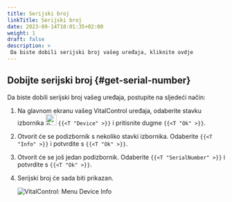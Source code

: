 ```yaml
---
title: Serijski broj
linkTitle: Serijski broj
date: 2023-09-14T10:01:35+02:00
weight: 1
draft: false
description: >
 Da biste dobili serijski broj vašeg uređaja, kliknite ovdje
---
```

## Dobijte serijski broj {#get-serial-number}

Da biste dobili serijski broj vašeg uređaja, postupite na sljedeći način:

1. Na glavnom ekranu vašeg VitalControl uređaja, odaberite stavku izbornika <img src="/icons/device.svg" width="25" align="bottom" alt="Device" />  `{{<T "Device" >}}` i pritisnite dugme `{{<T "Ok" >}}`.

2. Otvorit će se podizbornik s nekoliko stavki izbornika. Odaberite `{{<T "Info" >}}` i potvrdite s `{{<T "Ok" >}}`.

3. Otvorit će se još jedan podizbornik. Odaberite `{{<T "SerialNumber" >}}` i potvrdite s `{{<T "Ok" >}}`.

4. Serijski broj će sada biti prikazan.

   ![VitalControl: Menu Device Info](../images/serialnumber.png "Get serial number")
